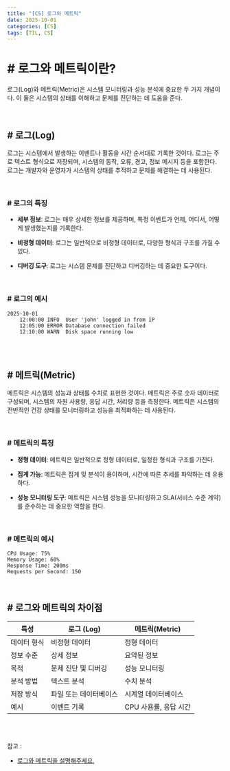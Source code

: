 ```yaml
---
title: "[CS] 로그와 메트릭"
date: 2025-10-01
categories: [CS]
tags: [TIL, CS]
---
```


# # 로그와 메트릭이란?

로그(Log)와 메트릭(Metric)은 시스템 모니터링과 성능 분석에 중요한 두 가지 개념이다. 이 둘은 시스템의 상태를 이해하고 문제를 진단하는 데 도움을 준다.

<br />

## # 로그(Log)

로그는 시스템에서 발생하는 이벤트나 활동을 시간 순서대로 기록한 것이다. 로그는 주로 텍스트 형식으로 저장되며, 시스템의 동작, 오류, 경고, 정보 메시지 등을 포함한다. 로그는 개발자와 운영자가 시스템의 상태를 추적하고 문제를 해결하는 데 사용된다.

<br />

### # 로그의 특징

- **세부 정보**: 로그는 매우 상세한 정보를 제공하며, 특정 이벤트가 언제, 어디서, 어떻게 발생했는지를 기록한다.

- **비정형 데이터**: 로그는 일반적으로 비정형 데이터로, 다양한 형식과 구조를 가질 수 있다.

- **디버깅 도구**: 로그는 시스템 문제를 진단하고 디버깅하는 데 중요한 도구이다.

<br />

### # 로그의 예시

```plaintext
2025-10-01
    12:00:00 INFO  User 'john' logged in from IP
    12:05:00 ERROR Database connection failed
    12:10:00 WARN  Disk space running low
```

<br /><br />

## # 메트릭(Metric)

메트릭은 시스템의 성능과 상태를 수치로 표현한 것이다. 메트릭은 주로 숫자 데이터로 구성되며, 시스템의 자원 사용량, 응답 시간, 처리량 등을 측정한다. 메트릭은 시스템의 전반적인 건강 상태를 모니터링하고 성능을 최적화하는 데 사용된다.

<br />

### # 메트릭의 특징

- **정형 데이터**: 메트릭은 일반적으로 정형 데이터로, 일정한 형식과 구조를 가진다.

- **집계 가능**: 메트릭은 집계 및 분석이 용이하며, 시간에 따른 추세를 파악하는 데 유용하다.

- **성능 모니터링 도구**: 메트릭은 시스템 성능을 모니터링하고 SLA(서비스 수준 계약)를 준수하는 데 중요한 역할을 한다.

<br />

### # 메트릭의 예시

```plaintext
CPU Usage: 75%
Memory Usage: 60%
Response Time: 200ms
Requests per Second: 150
```

<br />

## # 로그와 메트릭의 차이점

| 특성         | 로그 (Log)  | 메트릭(Metric)  |
|--------------|-------------|-----------------|
| 데이터 형식  | 비정형 데이터 | 정형 데이터      |
| 정보 수준    | 상세 정보    | 요약된 정보      |
| 목적         | 문제 진단 및 디버깅 | 성능 모니터링 |
| 분석 방법    | 텍스트 분석   | 수치 분석        |
| 저장 방식    | 파일 또는 데이터베이스 | 시계열 데이터베이스 |
| 예시         | 이벤트 기록   | CPU 사용률, 응답 시간 |

<br /><br />

참고 : 
- [로그와 메트릭을 설명해주세요.](https://www.maeil-mail.kr/question/66)